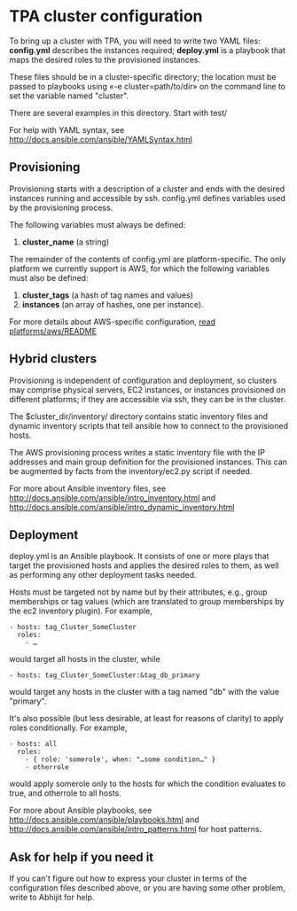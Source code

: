 TPA cluster configuration
=========================

To bring up a cluster with TPA, you will need to write two YAML
files: **config.yml** describes the instances required; **deploy.yml**
is a playbook that maps the desired roles to the provisioned instances.

These files should be in a cluster-specific directory; the location must
be passed to playbooks using «-e cluster=path/to/dir» on the command
line to set the variable named "cluster".

There are several examples in this directory. Start with test/

For help with YAML syntax, see
http://docs.ansible.com/ansible/YAMLSyntax.html

Provisioning
------------

Provisioning starts with a description of a cluster and ends with the
desired instances running and accessible by ssh. config.yml defines
variables used by the provisioning process.

The following variables must always be defined:

1. **cluster_name** (a string)

The remainder of the contents of config.yml are platform-specific. The
only platform we currently support is AWS, for which the following
variables must also be defined:

1. **cluster_tags** (a hash of tag names and values)
2. **instances** (an array of hashes, one per instance).

For more details about AWS-specific configuration,
[read platforms/aws/README](../platforms/aws/README.md)

Hybrid clusters
---------------

Provisioning is independent of configuration and deployment, so clusters
may comprise physical servers, EC2 instances, or instances provisioned
on different platforms; if they are accessible via ssh, they can be in
the cluster.

The $cluster_dir/inventory/ directory contains static inventory files
and dynamic inventory scripts that tell ansible how to connect to the
provisioned hosts.

The AWS provisioning process writes a static inventory file with the IP
addresses and main group definition for the provisioned instances. This
can be augmented by facts from the inventory/ec2.py script if needed.

For more about Ansible inventory files, see
http://docs.ansible.com/ansible/intro_inventory.html and
http://docs.ansible.com/ansible/intro_dynamic_inventory.html

Deployment
----------

deploy.yml is an Ansible playbook. It consists of one or more plays that
target the provisioned hosts and applies the desired roles to them, as
well as performing any other deployment tasks needed.

Hosts must be targeted not by name but by their attributes, e.g., group
memberships or tag values (which are translated to group memberships by
the ec2 inventory plugin). For example,

    - hosts: tag_Cluster_SomeCluster
      roles:
        - …

would target all hosts in the cluster, while

    - hosts: tag_Cluster_SomeCluster:&tag_db_primary

would target any hosts in the cluster with a tag named "db" with the
value "primary".

It's also possible (but less desirable, at least for reasons of clarity)
to apply roles conditionally. For example,

    - hosts: all
      roles:
        - { role: 'somerole', when: "…some condition…" }
        - otherrole

would apply somerole only to the hosts for which the condition evaluates
to true, and otherrole to all hosts.

For more about Ansible playbooks, see
http://docs.ansible.com/ansible/playbooks.html
and
http://docs.ansible.com/ansible/intro_patterns.html
for host patterns.

Ask for help if you need it
---------------------------

If you can't figure out how to express your cluster in terms of the
configuration files described above, or you are having some other
problem, write to Abhijit for help.
